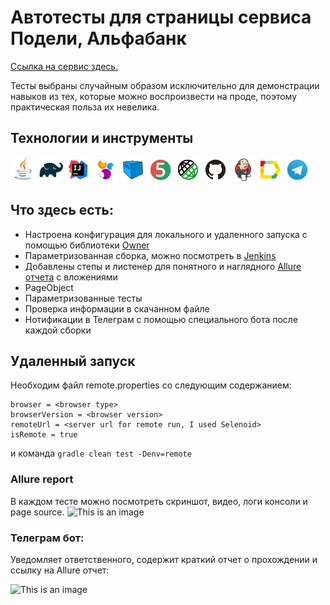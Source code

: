 # Автотесты для страницы сервиса Подели, Альфабанк
[Ссылка на сервис здесь.](https://alfabank.ru/corporate/podeli/)

Тесты выбраны случайным образом исключительно для демонстрации навыков из тех, которые можно воспроизвести на проде, поэтому практическая польза их невелика.

## Технологии и инструменты 
![This is an image](icons/Java.png)
![This is an image](icons/Gradle.png)
![This is an image](icons/Intelij_IDEA.png)
![This is an image](icons/Selenide.png)
![This is an image](icons/Selenoid.png)
![This is an image](icons/JUnit5.png)
![This is an image](icons/Rest-Assured.png)
![This is an image](icons/Github.png)
![This is an image](icons/Jenkins.png)
![This is an image](icons/Allure_Report.png)
![This is an image](icons/Telegram.png)

## Что здесь есть:
* Настроена конфигурация для локального и удаленного запуска с помощью библиотеки [Owner](https://github.com/matteobaccan/owner)
* Параметризованная сборка, можно посмотреть в [Jenkins](https://jenkins.autotests.cloud/job/C16-sw_tata-alfabanktests/)
* Добавлены степы и листенер для понятного и наглядного [Allure отчета](#-allure-report) с вложениями
* PageObject
* Параметризованные тесты
* Проверка информации в скачанном файле
* Нотификации в Телеграм с помощью специального бота после каждой сборки

## Удаленный запуск 

Необходим файл remote.properties cо следующим содержанием:

```browserSize = <browser window size>
browser = <browser type>
browserVersion = <browser version>
remoteUrl = <server url for remote run, I used Selenoid>
isRemote = true
```
и команда 
```gradle clean test -Denv=remote```

### Allure report
В каждом тесте можно посмотреть скриншот, видео, логи консоли и page source.
![This is an image](media/allure.png)

### Телеграм бот:
Уведомляет ответственного, содержит краткий отчет о прохождении и ссылку на Allure отчет:

![This is an image](media/telegrambot.png)
